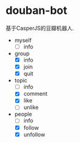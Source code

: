 douban-bot
==========

基于CasperJS的豆瓣机器人.

- myself
    - [ ] info
- group
    - [x] info
    - [x] join
    - [x] quit
- topic
    - [ ] info
    - [x] comment
    - [x] like
    - [ ] unlike
- people
    - [ ] info
    - [x] follow
    - [x] unfollow
